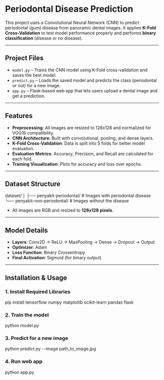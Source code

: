 # Periodontal Disease Prediction
This project uses a Convolutional Neural Network (CNN) to predict periodontal (gum) disease from panoramic dental images. It applies **K-Fold Cross-Validation** to test model performance properly and performs **binary classification** (disease or no disease).

---

## Project Files
- `model.py` – Trains the CNN model using K-Fold cross-validation and saves the best model.
- `predict.py` – Loads the saved model and predicts the class (periodontal or not) for a new image.
- `app.py` – Flask-based web app that lets users upload a dental image and get a prediction.

---

## Features
- **Preprocessing**: All images are resized to 128x128 and normalized for VGG16 compatibility.
- **CNN Architecture**: Built with convolutional, pooling, and dense layers.
- **K-Fold Cross-Validation**: Data is split into 5 folds for better model evaluation.
- **Evaluation Metrics**: Accuracy, Precision, and Recall are calculated for each fold.
- **Training Visualization**: Plots for accuracy and loss over epochs.

---

## Dataset Structure
dataset/
│
├── penyakit-periodontal/ # Images with periodontal disease
└── penyakit-non-periodontal/ # Images without the disease

- All images are RGB and resized to **128x128 pixels**.

---

## Model Details
- **Layers**: Conv2D → ReLU → MaxPooling → Dense → Dropout → Output
- **Optimizer**: Adam
- **Loss Function**: Binary Crossentropy
- **Final Activation**: Sigmoid (for binary output)

---

## Installation & Usage

### 1. Install Required Libraries
pip install tensorflow numpy matplotlib scikit-learn pandas flask
### 2. Train the model
python model.py
### 3. Predict for a new image
python predict.py --image path_to_image.jpg
### 4. Run web app
python app.py

